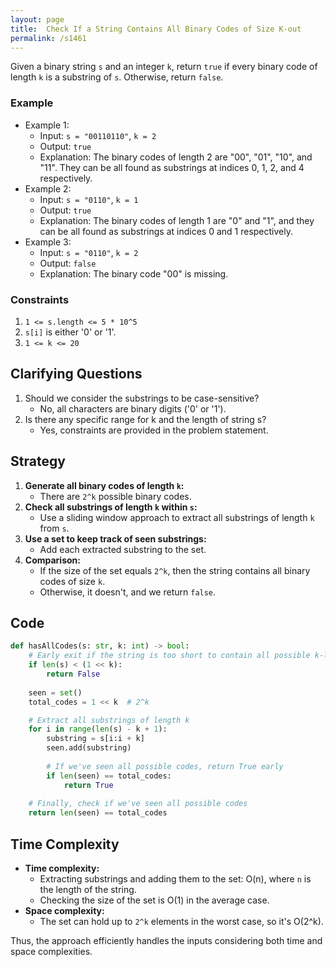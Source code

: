 ```yaml
---
layout: page
title:  Check If a String Contains All Binary Codes of Size K-out
permalink: /s1461
---
```

Given a binary string `s` and an integer `k`, return `true` if every binary code of length `k` is a substring of `s`. Otherwise, return `false`.

### Example
- Example 1:
    - Input: `s = "00110110"`, `k = 2`
    - Output: `true`
    - Explanation: The binary codes of length 2 are "00", "01", "10", and "11". They can be all found as substrings at indices 0, 1, 2, and 4 respectively.
- Example 2:
    - Input: `s = "0110"`, `k = 1`
    - Output: `true`
    - Explanation: The binary codes of length 1 are "0" and "1", and they can be all found as substrings at indices 0 and 1 respectively.
- Example 3:
    - Input: `s = "0110"`, `k = 2`
    - Output: `false`
    - Explanation: The binary code "00" is missing.

### Constraints
1. `1 <= s.length <= 5 * 10^5`
2. `s[i]` is either '0' or '1'.
3. `1 <= k <= 20`

## Clarifying Questions
1. Should we consider the substrings to be case-sensitive?
    - No, all characters are binary digits ('0' or '1').
2. Is there any specific range for k and the length of string s?
    - Yes, constraints are provided in the problem statement.

## Strategy
1. **Generate all binary codes of length `k`:** 
    - There are `2^k` possible binary codes.
2. **Check all substrings of length `k` within `s`:**
    - Use a sliding window approach to extract all substrings of length `k` from `s`.
3. **Use a set to keep track of seen substrings:**
    - Add each extracted substring to the set.
4. **Comparison:** 
    - If the size of the set equals `2^k`, then the string contains all binary codes of size `k`.
    - Otherwise, it doesn't, and we return `false`.

## Code
```python
def hasAllCodes(s: str, k: int) -> bool:
    # Early exit if the string is too short to contain all possible k-length binaries
    if len(s) < (1 << k):
        return False
    
    seen = set()
    total_codes = 1 << k  # 2^k

    # Extract all substrings of length k
    for i in range(len(s) - k + 1):
        substring = s[i:i + k]
        seen.add(substring)
        
        # If we've seen all possible codes, return True early
        if len(seen) == total_codes:
            return True
    
    # Finally, check if we've seen all possible codes
    return len(seen) == total_codes
```

## Time Complexity
- **Time complexity:** 
  - Extracting substrings and adding them to the set: O(n), where `n` is the length of the string.
  - Checking the size of the set is O(1) in the average case.
- **Space complexity:** 
  - The set can hold up to `2^k` elements in the worst case, so it's O(2^k).

Thus, the approach efficiently handles the inputs considering both time and space complexities.